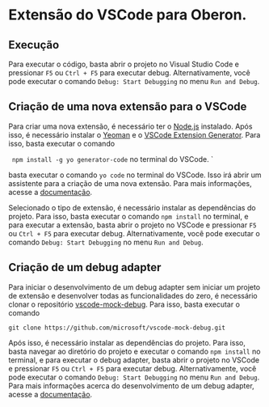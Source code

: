 # Extensão do VSCode para Oberon.

## Execução

Para executar o código, basta abrir o projeto no Visual Studio Code e pressionar `F5` ou `Ctrl + F5` para executar debug. Alternativamente, você pode executar o comando `Debug: Start Debugging` no menu `Run and Debug`.

## Criação de uma nova extensão para o VSCode

Para criar uma nova extensão, é necessário ter o [Node.js](https://nodejs.org/en/) instalado. Após isso, é necessário instalar o [Yeoman](https://yeoman.io/) e o [VSCode Extension Generator](https://www.npmjs.com/package/generator-code). Para isso, basta executar o comando

`
npm install -g yo generator-code` no terminal do VSCode.
`

basta executar o comando `yo code` no terminal do VSCode. Isso irá abrir um assistente para a criação de uma nova extensão. Para mais informações, acesse a [documentação](https://code.visualstudio.com/api/get-started/your-first-extension).

Selecionado o tipo de extensão, é necessário instalar as dependências do projeto. Para isso, basta executar o comando `npm install` no terminal, e para executar a extensão, basta abrir o projeto no VSCode e pressionar `F5` ou `Ctrl + F5` para executar debug. Alternativamente, você pode executar o comando `Debug: Start Debugging` no menu `Run and Debug`.

## Criação de um debug adapter

Para iniciar o desenvolvimento de um debug adapter sem iniciar um projeto de extensão e desenvolver todas as funcionalidades do zero, é necessário clonar o repositório [vscode-mock-debug](https://github.com/microsoft/vscode-mock-debug). Para isso, basta executar o comando 

``
git clone https://github.com/microsoft/vscode-mock-debug.git
``

Após isso, é necessário instalar as dependências do projeto. Para isso, basta navegar ao diretório do projeto e executar o comando `npm install` no terminal, e para executar o debug adapter, basta abrir o projeto no VSCode e pressionar `F5` ou `Ctrl + F5` para executar debug. Alternativamente, você pode executar o comando `Debug: Start Debugging` no menu `Run and Debug`. Para mais informações acerca do desenvolvimento de um debug adapter, acesse a [documentação](https://code.visualstudio.com/api/extension-guides/debugger-extension).

